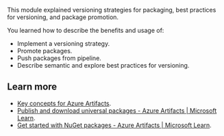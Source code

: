 This module explained versioning strategies for packaging, best practices for versioning, and package promotion.

You learned how to describe the benefits and usage of:

 -  Implement a versioning strategy.
 -  Promote packages.
 -  Push packages from pipeline.
 -  Describe semantic and explore best practices for versioning.

## Learn more

 -  [Key concepts for Azure Artifacts](/azure/devops/artifacts/artifacts-key-concepts#immutability).
 -  [Publish and download universal packages - Azure Artifacts \| Microsoft Learn](/azure/devops/artifacts/quickstarts/universal-packages).
 -  [Get started with NuGet packages - Azure Artifacts \| Microsoft Learn](/azure/devops/artifacts/get-started-nuget).
